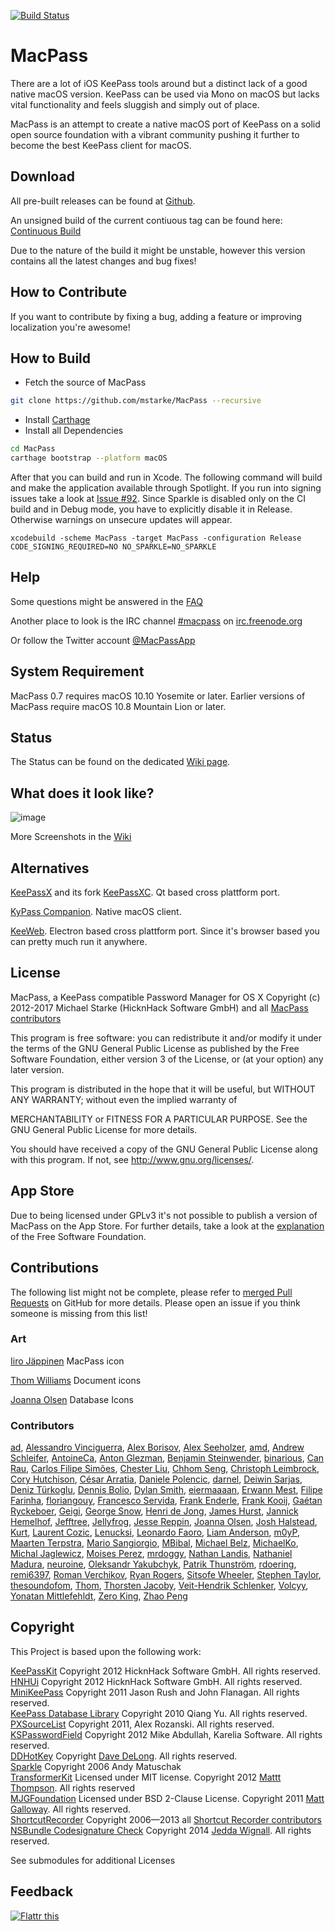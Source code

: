 [![Build Status](https://travis-ci.org/MacPass/MacPass.svg?branch=continuous)](https://travis-ci.org/MacPass/MacPass)

# MacPass

There are a lot of iOS KeePass tools around but a distinct lack of a good native macOS version.
KeePass can be used via Mono on macOS but lacks vital functionality and feels sluggish and simply out of place.

MacPass is an attempt to create a native macOS port of KeePass on a solid open source foundation with a vibrant community pushing it further to become the best KeePass client for macOS.

## Download

All pre-built releases can be found at [Github](https://github.com/mstarke/MacPass/releases).

An unsigned build of the current contiuous tag can be found here: [Continuous Build](https://github.com/mstarke/MacPass/releases/tag/continuous)

Due to the nature of the build it might be unstable, however this version contains all the latest changes and bug fixes!

## How to Contribute

If you want to contribute by fixing a bug, adding a feature or improving localization you're awesome!

## How to Build

* Fetch the source of MacPass
```bash
git clone https://github.com/mstarke/MacPass --recursive
```
* Install [Carthage](https://github.com/Carthage/Carthage#installing-carthage)
* Install all Dependencies
```bash
cd MacPass
carthage bootstrap --platform macOS
```
After that you can build and run in Xcode. The following command will build and make the application available through Spotlight. If you run into signing issues take a look at [Issue #92](https://github.com/mstarke/MacPass/issues/92). Since Sparkle is disabled only on the CI build and in Debug mode, you have to explicitly disable it in Release. Otherwise warnings on unsecure updates will appear.

    xcodebuild -scheme MacPass -target MacPass -configuration Release CODE_SIGNING_REQUIRED=NO NO_SPARKLE=NO_SPARKLE

## Help

Some questions might be answered in the [FAQ](https://github.com/mstarke/MacPass/wiki/FAQ)

Another place to look is the IRC channel [#macpass](irc://irc.freenode.org/macpass) on [irc.freenode.org](irc://irc.freenode.org)

Or follow the Twitter account [@MacPassApp](https://twitter.com/MacPassApp)

## System Requirement

MacPass 0.7 requires macOS 10.10 Yosemite or later.
Earlier versions of MacPass require macOS 10.8 Mountain Lion or later.

## Status

The Status can be found on the dedicated [Wiki page](https://github.com/mstarke/MacPass/wiki/Status).

## What does it look like?

![image](https://raw.github.com/mstarke/MacPass/master/Assets/Screenshots/MacPass.png)

More Screenshots in the [Wiki](https://github.com/mstarke/MacPass/wiki/Screenshots)

## Alternatives
 
[KeePassX](https://www.keepassx.org) and its fork [KeePassXC](https://github.com/keepassxreboot/keepassxc). Qt based cross plattform port.

[KyPass Companion](http://www.kyuran.be/logiciels/kypass4mac/). Native macOS client.

[KeeWeb](https://keeweb.info). Electron based cross plattform port. Since it's browser based you can pretty much run it anywhere.

## License

MacPass, a KeePass compatible Password Manager for OS X
Copyright (c) 2012-2017  Michael Starke (HicknHack Software GmbH) and all [MacPass contributors](https://github.com/mstarke/MacPass/graphs/contributors)

This program is free software: you can redistribute it and/or modify
it under the terms of the GNU General Public License as published by
the Free Software Foundation, either version 3 of the License, or
(at your option) any later version.

This program is distributed in the hope that it will be useful,
but WITHOUT ANY WARRANTY; without even the implied warranty of

MERCHANTABILITY or FITNESS FOR A PARTICULAR PURPOSE.  See the
GNU General Public License for more details.

You should have received a copy of the GNU General Public License
along with this program.  If not, see <http://www.gnu.org/licenses/>.

## App Store

Due to being licensed under GPLv3 it's not possible to publish a version of MacPass on the App Store.
For further details, take a look at the [explanation](https://www.fsf.org/news/2010-05-app-store-compliance) of the Free Software Foundation.

## Contributions

The following list might not be complete, please refer to [merged Pull Requests](https://github.com/mstarke/MacPass/pulls?utf8=✓&q=is%3Apr+is%3Aclosed+is%3Amerged) on GitHub for more details. Please open an issue if you think someone is missing from this list!

### Art

[Iiro Jäppinen](https://iiro.jappinen.me) MacPass icon

[Thom Williams](https://github.com/thomscode) Document icons

[Joanna Olsen](https://github.com/JoannaOlsen) Database Icons

### Contributors

[ad](mailto:github.mnms@mamber.net),
[Alessandro Vinciguerra](mailto:30745465+Arc676@users.noreply.github.com),
[Alex Borisov](mailto:alex@alexborisov.org),
[Alex Seeholzer](mailto:seeholzer@gmail.com),
[amd](mailto:amd@gurge.com),
[Andrew Schleifer](mailto:me@andrewschleifer.name),
[AntoineCa](mailto:antoine@carrincazeaux.fr),
[Anton Glezman](mailto:anton@glezman.ru),
[Benjamin Steinwender](mailto:b@stbe.at),
[binarious](mailto:bieder.martin@googlemail.com),
[Can Rau](mailto:cansrau@gmail.com),
[Carlos Filipe Simões](mailto:ravemir@users.noreply.github.com),
[Chester Liu](mailto:skyline75489@outlook.com),
[Chhom Seng](mailto:chhom.seng@gmail.com),
[Christoph Leimbrock](mailto:christoph.leimbrock@gmx.de),
[Cory Hutchison](mailto:cjhutchi@users.noreply.github.com),
[César Arratia](mailto:buttcmd@gmail.com),
[Daniele Polencic](mailto:daniele.polencic@gmail.com),
[darnel](mailto:vojta.j@gmail.com),
[Deiwin Sarjas](mailto:deiwin.sarjas@gmail.com),
[Deniz Türkoglu](mailto:denizt@users.noreply.github.com),
[Dennis Bolio](mailto:git@bolio.nl),
[Dylan Smith](mailto:dylansmith@gmail.com),
[eiermaaaan](mailto:37532252+eiermaaaan@users.noreply.github.com),
[Erwann Mest](mailto:m+github@kud.io),
[Filipe Farinha](mailto:filipe@ktorn.com),
[floriangouy](mailto:florian.gouy@gmail.com),
[Francesco Servida](mailto:info@francescoservida.ch),
[Frank Enderle](mailto:frank.enderle@anamica.de),
[Frank Kooij](mailto:FrankKooij@users.noreply.github.com),
[Gaétan Ryckeboer](mailto:gryckeboer@jouve.com),
[Geigi](mailto:git@geigi.de),
[George Snow](mailto:gsnowiii@gmail.com),
[Henri de Jong](mailto:henridejong@gmail.com),
[James Hurst](mailto:jamesrhurst@outlook.com),
[Jannick Hemelhof](mailto:mister.jannick@gmail.com),
[Jefftree](mailto:jeffrey.ying86@live.com),
[Jellyfrog](mailto:Jellyfrog@users.noreply.github.com),
[Jesse Reppin](mailto:mail@jessereppin.de),
[Joanna Olsen](mailto:jo4flash@gmail.com),
[Josh Halstead](mailto:jhalstead85@gmail.com),
[Kurt](mailto:kurt@soapbox-software.com),
[Laurent Cozic](mailto:laurent22@users.noreply.github.com),
[Lenucksi](mailto:lenucksi@users.noreply.github.com),
[Leonardo Faoro](mailto:lfaoro@users.noreply.github.com),
[Liam Anderson](mailto:liam.anderson.91@gmail.com),
[m0yP](mailto:moises@perez.lt),
[Maarten Terpstra](mailto:m.l.terpstra@student.rug.nl),
[Mario Sangiorgio](mailto:mariosangiorgio@gmail.com),
[MBibal](mailto:michel.bibal@gmail.com),
[Michael Belz](mailto:mbelz@outlook.de),
[MichaelKo](mailto:viacheslav.sychov@gmail.com),
[Michal Jaglewicz](mailto:michalj@webii.pl),
[Moises Perez](mailto:moises@perez.lt),
[mrdoggy](mailto:mrdoggy.all@gmail.com),
[Nathan Landis](mailto:nathanlandis@gmail.com),
[Nathaniel Madura](mailto:nmadura@umich.edu),
[neuroine](mailto:d.dzieduch@gmail.com),
[Oleksandr Yakubchyk](mailto:buddax2@gmail.com),
[Patrik Thunström](mailto:magebarf@gmail.com),
[rdoering](mailto:rdoering.info@gmail.com),
[remi6397](mailto:remi6397@gmail.com),
[Roman Verchikov](mailto:roman-verchikov@users.noreply.github.com),
[Ryan Rogers](mailto:ryan@timewasted.me),
[Sitsofe Wheeler](mailto:sitsofe@yahoo.com),
[Stephen Taylor](mailto:schtee.taylor@gmail.com),
[thesoundofom](mailto:45923716+thesoundofom@users.noreply.github.com),
[Thom](mailto:thomscode@gmail.com),
[Thorsten Jacoby](mailto:tjacoby@gmail.com),
[Veit-Hendrik Schlenker](mailto:git@vhschlenker.de),
[Volcyy](mailto:Volcyy@users.noreply.github.com),
[Yonatan Mittlefehldt](mailto:yono@toojuice.com),
[Zero King](mailto:l2dy@icloud.com),
[Zhao Peng](mailto:patchao2000@gmail.com)

## Copyright

This Project is based upon the following work:

[KeePassKit](https://github.com/mstarke/KeePassKit) Copyright 2012 HicknHack Software GmbH. All rights reserved.  
[HNHUi](https://github.com/mstarke/HNHUi) Copyright 2012 HicknHack Software GmbH. All rights reserved.  
[MiniKeePass](https://github.com/MiniKeePass/MiniKeePass) Copyright 2011 Jason Rush and John Flanagan. All rights reserved.  
[KeePass Database Library](https://github.com/mpowrie/KeePassLib) Copyright 2010 Qiang Yu. All rights reserved.  
[PXSourceList](https://github.com/Perspx/PXSourceList) Copyright 2011, Alex Rozanski. All rights reserved.  
[KSPasswordField](https://github.com/karelia/SecurityInterface) Copyright 2012 Mike Abdullah, Karelia Software. All rights reserved.  
[DDHotKey](https://github.com/davedelong/DDHotKey) Copyright [Dave DeLong](http://www.davedelong.com). All rights reserved.  
[Sparkle](http://sparkle.andymatuschak.org) Copyright 2006 Andy Matuschak  
[TransformerKit](https://github.com/mattt/TransformerKit) Licensed under MIT license. Copyright 2012 [Mattt Thompson](http://mattt.me/). All rights reserved  
[MJGFoundation](https://github.com/mstarke/MJGFoundation) Licensed under BSD 2-Clause License. Copyright 2011 [Matt Galloway](http://www.galloway.me.uk/). All rights reserved.  
[ShortcutRecorder](http://wafflesoftware.net/shortcut/) Copyright 2006—2013 all [Shortcut Recorder contributors](http://wafflesoftware.net/shortcut/contributors/)  
[NSBundle Codesignature Check](http://jedda.me/2012/03/verifying-plugin-bundles-using-code-signing/) Copyright 2014 [Jedda Wignall](http://jedda.me). All rights reserved.

See submodules for additional Licenses

## Feedback

[![Flattr this](https://api.flattr.com/button/flattr-badge-large.png)](https://flattr.com/thing/1550529/mstarkeMacPass-on-GitHub)
